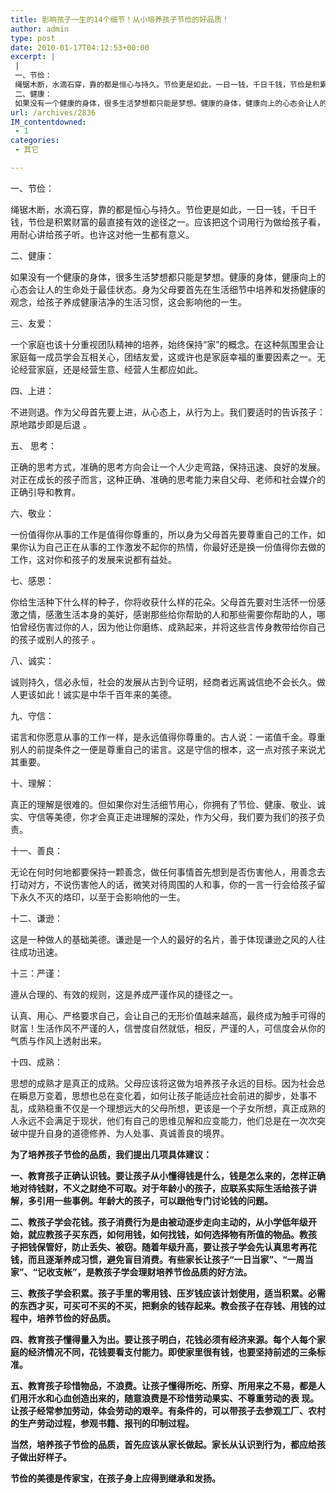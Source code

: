 ```yaml
---
title: 影响孩子一生的14个细节！从小培养孩子节俭的好品质！
author: admin
type: post
date: 2010-01-17T04:12:53+00:00
excerpt: |
 |
 一、节俭：
 绳锯木断，水滴石穿，靠的都是恒心与持久。节俭更是如此，一日一钱，千日千钱，节俭是积累财富的最直接有效的途径之一。应该把这个词用行为做给孩子看，用耐心讲给孩子听。也许这对他一生都有意义。
 二、健康：
 如果没有一个健康的身体，很多生活梦想都只能是梦想。健康的身体，健康向上的心态会让人的生命处于最佳状态。身为父母要首先在生活细节中培养和发扬健康的观念，给孩子养成健康洁净的生活习惯，这会影响他的一生。
url: /archives/2836
IM_contentdowned:
 - 1
categories:
 - 其它

---
```


一、节俭：

绳锯木断，水滴石穿，靠的都是恒心与持久。节俭更是如此，一日一钱，千日千钱，节俭是积累财富的最直接有效的途径之一。应该把这个词用行为做给孩子看，用耐心讲给孩子听。也许这对他一生都有意义。

二、健康：

如果没有一个健康的身体，很多生活梦想都只能是梦想。健康的身体，健康向上的心态会让人的生命处于最佳状态。身为父母要首先在生活细节中培养和发扬健康的观念，给孩子养成健康洁净的生活习惯，这会影响他的一生。

三、友爱：

一个家庭也该十分重视团队精神的培养，始终保持“家”的概念。在这种氛围里会让家庭每一成员学会互相关心，团结友爱，这或许也是家庭幸福的重要因素之一。无论经营家庭，还是经营生意、经营人生都应如此。

四、上进：

不进则退。作为父母首先要上进，从心态上，从行为上。我们要适时的告诉孩子：原地踏步即是后退 。

五、 思考：

正确的思考方式，准确的思考方向会让一个人少走弯路，保持迅速、良好的发展。对正在成长的孩子而言，这种正确、准确的思考能力来自父母、老师和社会媒介的正确引导和教育。

六、敬业：

一份值得你从事的工作是值得你尊重的，所以身为父母首先要尊重自己的工作，如果你认为自己正在从事的工作激发不起你的热情，你最好还是换一份值得你去做的工作，这对你和孩子的发展来说都有益处。

七、感恩：

你给生活种下什么样的种子，你将收获什么样的花朵。父母首先要对生活怀一份感激之情，感激生活本身的美好，感谢那些给你帮助的人和那些需要你帮助的人，哪怕曾经伤害过你的人，因为他让你磨练、成熟起来，并将这些言传身教带给你自己的孩子或别人的孩子 。

八、诚实：

诚则持久，信必永恒，社会的发展从古到今证明，经商者远离诚信绝不会长久。做人更该如此！诚实是中华千百年来的美德。

九、守信：

诺言和你愿意从事的工作一样，是永远值得你尊重的。古人说：一诺值千金。尊重别人的前提条件之一便是尊重自己的诺言。这是守信的根本，这一点对孩子来说尤其重要。

十、理解：

真正的理解是很难的。但如果你对生活细节用心，你拥有了节俭、健康、敬业、诚实、守信等美德，你才会真正走进理解的深处，作为父母，我们要为我们的孩子负责。

十一、善良：

无论在何时何地都要保持一颗善念，做任何事情首先想到是否伤害他人，用善念去打动对方，不说伤害他人的话，微笑对待周围的人和事，你的一言一行会给孩子留下永久不灭的烙印，以至于会影响他的一生。

十二、谦逊：

这是一种做人的基础美德。谦逊是一个人的最好的名片，善于体现谦逊之风的人往往成功迅速。

十三：严谨：

遵从合理的、有效的规则，这是养成严谨作风的捷径之一。

认真、用心、严格要求自己，会让自己的无形价值越来越高，最终成为触手可得的财富！生活作风不严谨的人，信誉度自然就低，相反，严谨的人，可信度会从你的气质与作风上透射出来。

十四、成熟：

思想的成熟才是真正的成熟。父母应该将这做为培养孩子永远的目标。因为社会总在瞬息万变着，思想也总在变化着，如何让孩子能适应社会前进的脚步，处事不乱，成熟稳重不仅是一个理想远大的父母所想，更该是一个子女所想，真正成熟的人永远不会满足于现状，他们有自己的思维见解和应变能力，他们总是在一次次突破中提升自身的道德修养、为人处事、真诚善良的境界。

**为了培养孩子节俭的品质，我们提出几项具体建议：**

**一、教育孩子正确认识钱。要让孩子从小懂得钱是什么，钱是怎么来的，怎样正确地对待钱财，不义之财绝不可取。对于年龄小的孩子，应联系实际生活给孩子讲解，多引用一些事例。年龄大的孩子，可以跟他专门讨论钱的问题。**

**二、教孩子学会花钱。孩子消费行为是由被动逐步走向主动的，从小学低年级开始，就应教孩子买东西，如何用钱，如何找钱，如何选择物有所值的物品。教孩 子把钱保管好，防止丢失、被窃。随着年级升高，要让孩子学会先认真思考再花钱，而且逐渐养成习惯，避免盲目消费。有些家长让孩子“一日当家”、“一周当 家”、“记收支帐”，是教孩子学会理财培养节俭品质的好方法。**

**三、教孩子学会积累。孩子手里的零用钱、压岁钱应该计划使用，适当积累。必需的东西才买，可买可不买的不买，把剩余的钱存起来。教会孩子在存钱、用钱的过程中，培养节俭的好品质。**

**四、教育孩子懂得量入为出。要让孩子明白，花钱必须有经济来源。每个人每个家庭的经济情况不同，花钱要看支付能力。即使家里很有钱，也要坚持前述的三条标准。**

**五、教育孩子珍惜物品，不浪费。让孩子懂得所吃、所穿、所用来之不易，都是人们用汗水和心血创造出来的，随意浪费是不珍惜劳动果实、不尊重劳动的表 现。让孩子经常参加劳动，体会劳动的艰辛。有条件的，可以带孩子去参观工厂、农村的生产劳动过程，参观书籍、报刊的印制过程。**

**当然，培养孩子节俭的品质，首先应该从家长做起。家长从认识到行为，都应给孩子做出好样子。**

**节俭的美德是传家宝，在孩子身上应得到继承和发扬。**